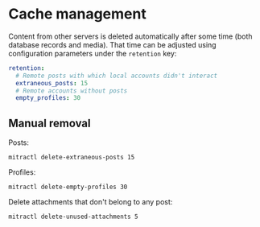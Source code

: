 # Cache management

Content from other servers is deleted automatically after some time (both database records and media). That time can be adjusted using configuration parameters under the `retention` key:

```yaml
retention:
  # Remote posts with which local accounts didn't interact
  extraneous_posts: 15
  # Remote accounts without posts
  empty_profiles: 30
```

## Manual removal

Posts:

```shell
mitractl delete-extraneous-posts 15
```

Profiles:

```shell
mitractl delete-empty-profiles 30
```

Delete attachments that don't belong to any post:

```shell
mitractl delete-unused-attachments 5
```
